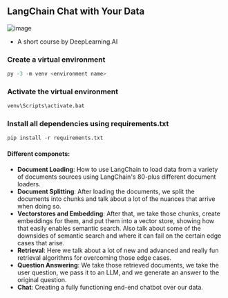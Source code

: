 ## LangChain Chat with Your Data

![image](https://github.com/imkushwaha/LangChain_Chat_with_Your_Data/assets/72372136/a29c95ee-ba3d-40e9-aeb2-eaa922173c3a)


- A short course by DeepLearning.AI


### Create a virtual environment
```python
py -3 -m venv <environment name>
```

### Activate the virtual environment
```bash
venv\Scripts\activate.bat
```

### Install all dependencies using requirements.txt
```python
pip install -r requirements.txt
```

#### Different componets:

- **Document Loading**: How to use LangChain to load data from a variety of documents sources using LangChain's 80-plus different document loaders.
- **Document Splitting**: After loading the documents, we split the documents into chunks and talk about a lot of the nuances that arrive when doing so.
- **Vectorstores and Embedding**: After that, we take those chunks, create embeddings for them, and put them into a vector store, showing how that easily enables semantic search. Also talk about some of the downsides of semantic search and where it can fail on the certain edge cases that arise.
- **Retrieval**: Here we talk about a lot of new and advanced and really fun retrieval algorithms for overcoming those edge cases.
- **Question Answering**: We take those retrieved documents, we take the user question, we pass it to an LLM, and we generate an answer to the original question.
- **Chat**: Creating a fully functioning end-end chatbot over our data.
